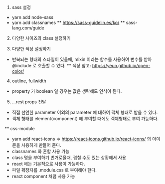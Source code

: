 1. sass 설정
- yarn add node-sass
- yarn add classnames
** https://sass-guidelin.es/ko/
** sass-lang.com/guide

2. 다양한 사이즈의 class 설정하기

3. 다양한 색상 설정하기
- 반복되는 형태의 스타일이 있을때, mixin 이라는 함수를 사용하여 변수를 받아 @include 로 호출할 수 있다.
** 색상 참고: https://yeun.github.io/open-color/

4. outline, fullwidth
- property 가 boolean 일 경우는 값은 생략해도 인식이 된다.

5. ...rest props 전달
- 직접 선언한 parameter 이외의 parameter 에 대하여 객체 형태로 받을 수 있다.
- 객체 형태를 element(component) 에 부여할 때에도 객체형태로 부여 가능하다.

** css-module
- yarn add react-icons => https://react-icons.github.io/react-icons/ 의 아이콘을 사용하게 만들어 준다.
- classnames 와 혼합 사용 가능
- class 명을 부여하기 번거로울때, 겹칠 수도 있는 상황에서 사용
- react 에는 기본적으로 사용이 가능하다.
- 파일 확장자를 .module.css 로 부여해야 한다.
- react component 처럼 사용 가능